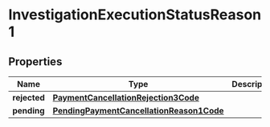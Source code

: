 
# InvestigationExecutionStatusReason1

## Properties
Name | Type | Description | Notes
------------ | ------------- | ------------- | -------------
**rejected** | [**PaymentCancellationRejection3Code**](PaymentCancellationRejection3Code.md) |  |  [optional]
**pending** | [**PendingPaymentCancellationReason1Code**](PendingPaymentCancellationReason1Code.md) |  |  [optional]



